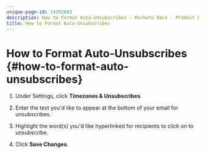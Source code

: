 ```yaml
---
unique-page-id: 14352603
description: How to Format Auto-Unsubscribes - Marketo Docs - Product Documentation
title: How to Format Auto-Unsubscribes
---
```


# How to Format Auto-Unsubscribes {#how-to-format-auto-unsubscribes}

1. Under Settings, click **Timezones & Unsubscribes**.

1. Enter the text you'd like to appear at the bottom of your email for unsubscribes.

1. Highlight the word(s) you'd like hyperlinked for recipients to click on to unsubscribe.

1. Click **Save Changes**.
